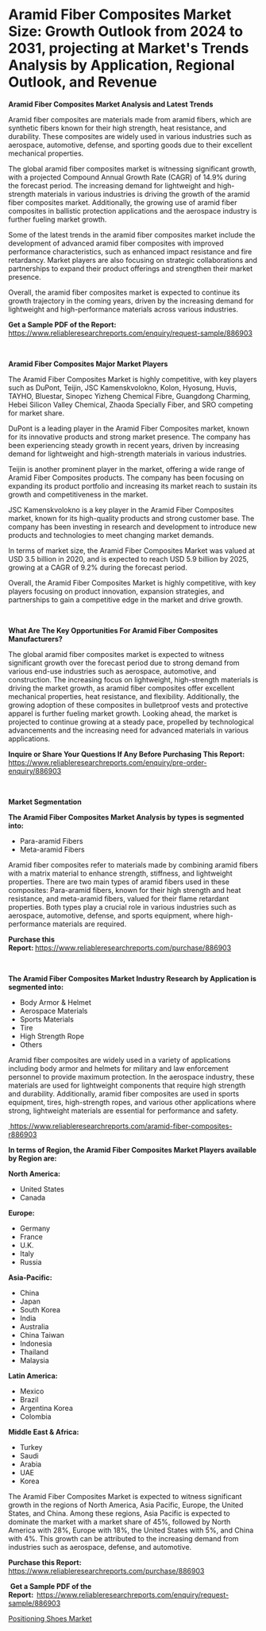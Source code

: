 <p><h1>Aramid Fiber Composites Market Size: Growth Outlook from 2024 to 2031, projecting at Market's Trends Analysis by Application, Regional Outlook, and Revenue</h1></p><p><strong>Aramid Fiber Composites Market Analysis and Latest Trends</strong></p>
<p><p>Aramid fiber composites are materials made from aramid fibers, which are synthetic fibers known for their high strength, heat resistance, and durability. These composites are widely used in various industries such as aerospace, automotive, defense, and sporting goods due to their excellent mechanical properties.</p><p>The global aramid fiber composites market is witnessing significant growth, with a projected Compound Annual Growth Rate (CAGR) of 14.9% during the forecast period. The increasing demand for lightweight and high-strength materials in various industries is driving the growth of the aramid fiber composites market. Additionally, the growing use of aramid fiber composites in ballistic protection applications and the aerospace industry is further fueling market growth.</p><p>Some of the latest trends in the aramid fiber composites market include the development of advanced aramid fiber composites with improved performance characteristics, such as enhanced impact resistance and fire retardancy. Market players are also focusing on strategic collaborations and partnerships to expand their product offerings and strengthen their market presence.</p><p>Overall, the aramid fiber composites market is expected to continue its growth trajectory in the coming years, driven by the increasing demand for lightweight and high-performance materials across various industries.</p></p>
<p><strong>Get a Sample PDF of the Report:&nbsp;</strong> <a href="https://www.reliableresearchreports.com/enquiry/request-sample/886903">https://www.reliableresearchreports.com/enquiry/request-sample/886903</a></p>
<p>&nbsp;</p>
<p><strong>Aramid Fiber Composites Major Market Players</strong></p>
<p><p>The Aramid Fiber Composites Market is highly competitive, with key players such as DuPont, Teijin, JSC Kamenskvolokno, Kolon, Hyosung, Huvis, TAYHO, Bluestar, Sinopec Yizheng Chemical Fibre, Guangdong Charming, Hebei Silicon Valley Chemical, Zhaoda Specially Fiber, and SRO competing for market share.</p><p>DuPont is a leading player in the Aramid Fiber Composites market, known for its innovative products and strong market presence. The company has been experiencing steady growth in recent years, driven by increasing demand for lightweight and high-strength materials in various industries.</p><p>Teijin is another prominent player in the market, offering a wide range of Aramid Fiber Composites products. The company has been focusing on expanding its product portfolio and increasing its market reach to sustain its growth and competitiveness in the market.</p><p>JSC Kamenskvolokno is a key player in the Aramid Fiber Composites market, known for its high-quality products and strong customer base. The company has been investing in research and development to introduce new products and technologies to meet changing market demands.</p><p>In terms of market size, the Aramid Fiber Composites Market was valued at USD 3.5 billion in 2020, and is expected to reach USD 5.9 billion by 2025, growing at a CAGR of 9.2% during the forecast period.</p><p>Overall, the Aramid Fiber Composites Market is highly competitive, with key players focusing on product innovation, expansion strategies, and partnerships to gain a competitive edge in the market and drive growth.</p></p>
<p>&nbsp;</p>
<p><strong>What Are The Key Opportunities For Aramid Fiber Composites Manufacturers?</strong></p>
<p><p>The global aramid fiber composites market is expected to witness significant growth over the forecast period due to strong demand from various end-use industries such as aerospace, automotive, and construction. The increasing focus on lightweight, high-strength materials is driving the market growth, as aramid fiber composites offer excellent mechanical properties, heat resistance, and flexibility. Additionally, the growing adoption of these composites in bulletproof vests and protective apparel is further fueling market growth. Looking ahead, the market is projected to continue growing at a steady pace, propelled by technological advancements and the increasing need for advanced materials in various applications.</p></p>
<p><strong>Inquire or Share Your Questions If Any Before Purchasing This Report:</strong> <a href="https://www.reliableresearchreports.com/enquiry/pre-order-enquiry/886903">https://www.reliableresearchreports.com/enquiry/pre-order-enquiry/886903</a></p>
<p>&nbsp;</p>
<p><strong>Market Segmentation</strong></p>
<p><strong>The Aramid Fiber Composites Market Analysis by types is segmented into:</strong></p>
<p><ul><li>Para-aramid Fibers</li><li>Meta-aramid Fibers</li></ul></p>
<p><p>Aramid fiber composites refer to materials made by combining aramid fibers with a matrix material to enhance strength, stiffness, and lightweight properties. There are two main types of aramid fibers used in these composites: Para-aramid fibers, known for their high strength and heat resistance, and meta-aramid fibers, valued for their flame retardant properties. Both types play a crucial role in various industries such as aerospace, automotive, defense, and sports equipment, where high-performance materials are required.</p></p>
<p><strong>Purchase this Report:&nbsp;</strong><a href="https://www.reliableresearchreports.com/purchase/886903">https://www.reliableresearchreports.com/purchase/886903</a></p>
<p>&nbsp;</p>
<p><strong>The Aramid Fiber Composites Market Industry Research by Application is segmented into:</strong></p>
<p><ul><li>Body Armor & Helmet</li><li>Aerospace Materials</li><li>Sports Materials</li><li>Tire</li><li>High Strength Rope</li><li>Others</li></ul></p>
<p><p>Aramid fiber composites are widely used in a variety of applications including body armor and helmets for military and law enforcement personnel to provide maximum protection. In the aerospace industry, these materials are used for lightweight components that require high strength and durability. Additionally, aramid fiber composites are used in sports equipment, tires, high-strength ropes, and various other applications where strong, lightweight materials are essential for performance and safety.</p></p>
<p><a href="https://www.reliableresearchreports.com/aramid-fiber-composites-r886903">&nbsp;https://www.reliableresearchreports.com/aramid-fiber-composites-r886903</a></p>
<p><strong>In terms of Region, the Aramid Fiber Composites Market Players available by Region are:</strong></p>
<p>
    <p> <strong> North America: </strong>
        <ul>
            <li>United States</li>
            <li>Canada</li>
        </ul>
        </p> 
    <p> <strong> Europe: </strong>
        <ul>
            <li>Germany</li>
            <li>France</li>
            <li>U.K.</li>
            <li>Italy</li>
            <li>Russia</li>
        </ul>
        </p> 
    <p> <strong> Asia-Pacific: </strong>
        <ul>
            <li>China</li>
            <li>Japan</li>
            <li>South Korea</li>
            <li>India</li>
            <li>Australia</li>
            <li>China Taiwan</li>
            <li>Indonesia</li>
            <li>Thailand</li>
            <li>Malaysia</li>
        </ul>
        </p> 
    <p> <strong> Latin America: </strong>
        <ul>
            <li>Mexico</li>
            <li>Brazil</li>
            <li>Argentina Korea</li>
            <li>Colombia</li>
        </ul>
        </p> 
    <p> <strong> Middle East & Africa: </strong>
        <ul>
            <li>Turkey</li>
            <li>Saudi</li>
            <li>Arabia</li>
            <li>UAE</li>
            <li>Korea</li>
        </ul>
    </p>
    </p>
<p><p>The Aramid Fiber Composites Market is expected to witness significant growth in the regions of North America, Asia Pacific, Europe, the United States, and China. Among these regions, Asia Pacific is expected to dominate the market with a market share of 45%, followed by North America with 28%, Europe with 18%, the United States with 5%, and China with 4%. This growth can be attributed to the increasing demand from industries such as aerospace, defense, and automotive.</p></p>
<p><strong>Purchase this Report: </strong><a href="https://www.reliableresearchreports.com/purchase/886903">https://www.reliableresearchreports.com/purchase/886903</a></p>
<p>&nbsp;<strong>Get a Sample PDF of the Report:&nbsp;&nbsp;</strong><a href="https://www.reliableresearchreports.com/enquiry/request-sample/886903">https://www.reliableresearchreports.com/enquiry/request-sample/886903</a></p>
<p><strong></strong></p>
<p><p><a href="https://www.linkedin.com/pulse/positioning-shoes-market-share-evolution-growth-trends-2024-qo2ie?trackingId=9NO0ANfophD6junvkdC2mA%3D%3D">Positioning Shoes Market</a></p></p>